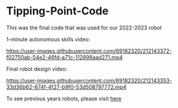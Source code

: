 # Tipping-Point-Code
This was the final code that was used for our 2022-2023 robot

1-minute autonomous skills video: 


https://user-images.githubusercontent.com/69182320/212143372-f02750ab-54e2-46fd-a71c-112898aad271.mp4


Final robot design video: 


https://user-images.githubusercontent.com/69182320/212143353-33d36b62-674f-4f27-b9f0-53d508797772.mp4



To see previous years robots, please visit [here](https://www.westernmech.ca/210y)

